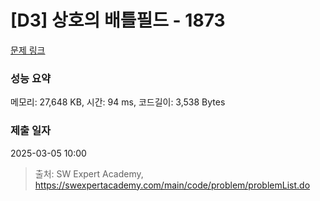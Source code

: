 # [D3] 상호의 배틀필드 - 1873 

[문제 링크](https://swexpertacademy.com/main/code/problem/problemDetail.do?contestProbId=AV5LyE7KD2ADFAXc) 

### 성능 요약

메모리: 27,648 KB, 시간: 94 ms, 코드길이: 3,538 Bytes

### 제출 일자

2025-03-05 10:00



> 출처: SW Expert Academy, https://swexpertacademy.com/main/code/problem/problemList.do